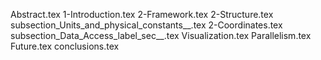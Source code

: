 Abstract.tex
1-Introduction.tex
2-Framework.tex
2-Structure.tex
subsection_Units_and_physical_constants__.tex
2-Coordinates.tex
subsection_Data_Access_label_sec__.tex
Visualization.tex
Parallelism.tex
Future.tex
conclusions.tex